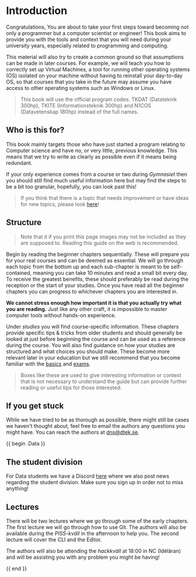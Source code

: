 # Introduction

Congratulations, You are about to take your first steps toward becoming not only a programmer but a computer scientist or engineer! This book aims to provide you with the tools and context that you will need during your university years, especially related to programming and computing.

This material will also try to create a common ground so that assumptions can be made in later courses. For example, we will teach you how to correctly set up Virtual Machines, a tool for running other operating systems (OS) isolated on your machine without having to reinstall your day-to-day OS, so that courses that you take in the future may assume you have access to other operating systems such as Windows or Linux.

> This book will use the official program codes: TKDAT (Datateknik 300hp), TKITE (Informationsteknik 300hp) and N1COS (Datavetenskap 180hp) instead of the full names.

## Who is this for?

This book mainly targets those who have just started a program relating to Computer science and have no, or very little, previous knowledge. This means that we try to write as clearly as possible even if it means being redundant.

If your only experience comes from a course or two during _Gymnasiet_ then you should still find much useful information here but may find the steps to be a bit too granular, hopefully, you can look past this!

> If you think that there is a topic that needs improvement or have ideas for new topics, please look [here](./contributing.md#request-changes)!

## Structure

> Note that it if you print this page images may not be included as they are supposed to. Reading this guide on the web is recommended.

Begin by reading the beginner chapters sequentially. These will prepare you for your real courses and can be deemed as essential. We will go through each topic from the bottom up and each sub-chapter is meant to be self-contained, meaning you can take 10 minutes and read a small bit every day. To receive the greatest benefits, these should preferably be read during the reception or the start of your studies. Once you have read all the beginner chapters you can progress to whichever chapters you are interested in.

**We cannot stress enough how important it is that you actually try what you are reading.** Just like any other craft, it is impossible to master computer tools without hands-on experience.

Under _studies_ you will find course-specific information. These chapters provide specific tips & tricks from older students and should generally be looked at just before beginning the course and can be used as a reference during the course. You will also find guidance on how your studies are structured and what choices you should make. These become more relevant later in your education but we still recommend that you become familiar with the [basics](./studies/index.md) and [exams](./studies/exams.md).

> Boxes like these are used to give interesting information or context that is not necessary to understand the guide but can provide further reading or useful tips for those interested.

## If you get stuck

While we have tried to be as thorough as possible, there might still be cases we haven't thought about, feel free to email the authors any questions you might have. You can reach the authors at [dns@dtek.se](mailto:dns@dtek.se).

{{ begin .Data }}

## The student division

For Data students we have a Discord [here](https://discord.gg/nu3SWDUwHH) where we also post news regarding the student division. Make sure you sign up in order not to miss anything!

## Lectures

There will be two lectures where we go through some of the early chapters. The first lecture we will go through how to use Git. The authors will also be available during the _PISS-kväll_ in the afternoon to help you. The second lecture will cover the CLI and the Editor.

The authors will also be attending the _hackkväll_ at 18:00 in NC (Idéläran) and will be assisting you with any problem you might be having!

{{ end }}
